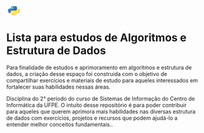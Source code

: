 <div>
  <img align="center" alt="Python" height="30" width="40" src="https://raw.githubusercontent.com/devicons/devicon/master/icons/python/python-original.svg"
</div>
  
# Lista para estudos de Algoritmos e Estrutura de Dados
<p>
Para finalidade de estudos e aprimoramento em algoritmos e estrutura de dados,  a criação desse espaço foi construida com o objetivo de compartilhar exercícios e materiais de estudo para aqueles interessados em fortalecer suas habilidades nessas áreas.

Disciplina do 2° período do curso de Sistemas de Informação do Centro de Informática da UFPE. O intuito desse repositório é para poder contribuir para aqueles que querem aprimora mais habilidades nas diversas estrutura de dados com exercícios, projetos e recursos que podem ajudá-lo a entender melhor conceitos fundamentais..
<p/>
